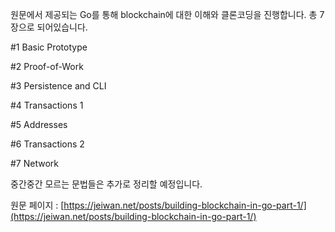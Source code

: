 원문에서 제공되는 Go를 통해 blockchain에 대한 이해와 클론코딩을 진행합니다. 총 7장으로 되어있습니다.

#1 Basic Prototype

#2 Proof-of-Work

#3 Persistence and CLI

#4 Transactions 1

#5 Addresses

#6 Transactions 2

#7 Network


중간중간 모르는 문법들은 추가로 정리할 예정입니다.


원문 페이지 : [https://jeiwan.net/posts/building-blockchain-in-go-part-1/](https://jeiwan.net/posts/building-blockchain-in-go-part-1/)
